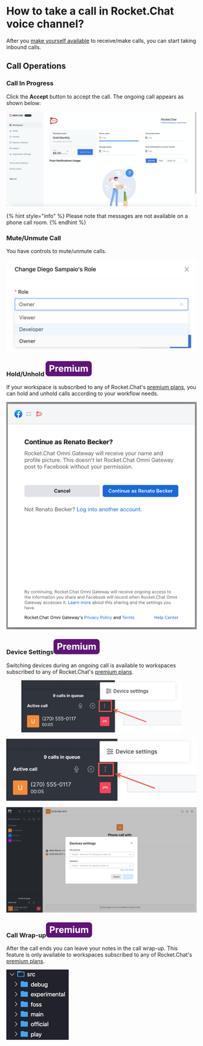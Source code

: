 # How to take a call in Rocket.Chat voice channel?

After you [make yourself available](how-to-make-myself-available-for-accepting-voip-calls.md) to receive/make calls, you can start taking inbound calls.

## **Call Operations**

### **Call In Progress**

Click the **Accept** button to accept the call. The ongoing call appears as shown below:

![Ongoing call](<../../../.gitbook/assets/image (111).png>)

{% hint style="info" %}
Please note that messages are not available on a phone call room.
{% endhint %}

### Mute/Unmute Call

You have controls to mute/unmute calls.

![Mute/Unmute](<../../../.gitbook/assets/image (456).png>)

### Hold/Unhold ![](../../../.gitbook/assets/Premium.svg)

If your workspace is subscribed to any of Rocket.Chat's [premium plans](../../../readme/our-plans.md), you can hold and unhold calls according to your workflow needs.

![Hold/Unhold](<../../../.gitbook/assets/image (546).png>)

### Device Settings![](../../../.gitbook/assets/Premium.svg)

Switching devices during an ongoing call is available to workspaces subscribed to any of Rocket.Chat's [premium plans](../../../readme/our-plans.md).

<figure><img src="../../../.gitbook/assets/image (1229).png" alt=""><figcaption></figcaption></figure>

![](<../../../.gitbook/assets/image (1229).png>)

![Device settings](<../../../.gitbook/assets/image (1276).png>)

### Call Wrap-up![](../../../.gitbook/assets/Premium.svg)

After the call ends you can leave your notes in the call wrap-up. This feature is only available to workspaces subscribed to any of Rocket.Chat's [premium plans](../../../readme/our-plans.md).

![Call wrap-up](<../../../.gitbook/assets/image (171).png>)
